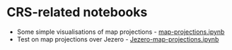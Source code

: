 # CRS-related notebooks

* Some simple visualisations of map projections - [map-projections.ipynb](map-projections.ipynb)
* Test on map projections over Jezero - [Jezero-map-projections.ipynb](Jezero-map-projections.ipynb)

